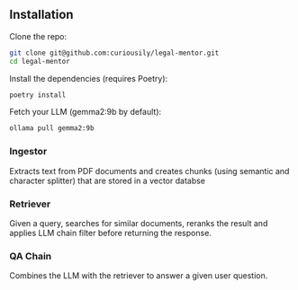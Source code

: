 ## Installation

Clone the repo:

```sh
git clone git@github.com:curiousily/legal-mentor.git
cd legal-mentor
```

Install the dependencies (requires Poetry):

```sh
poetry install
```

Fetch your LLM (gemma2:9b by default):

```sh
ollama pull gemma2:9b
```
### Ingestor

Extracts text from PDF documents and creates chunks (using semantic and character splitter) that are stored in a vector databse

 ### Retriever

Given a query, searches for similar documents, reranks the result and applies LLM chain filter before returning the response.

### QA Chain

Combines the LLM with the retriever to answer a given user question.
